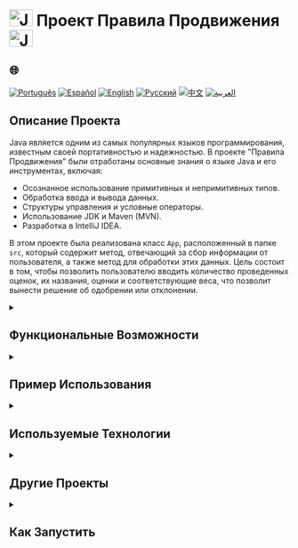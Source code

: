 # <img src="https://cdn-icons-png.flaticon.com/128/226/226777.png" alt="Java Projects Logo" width="42" height="30" /> Проект Правила Продвижения <img src="https://cdn-icons-png.flaticon.com/128/226/226777.png" alt="Java Projects Logo" width="42" height="30" />

## 🌐 
[![Português](https://img.shields.io/badge/Português-green)](https://github.com/SamuelRocha91/project_rule_of_progression/blob/main/README.md) 
[![Español](https://img.shields.io/badge/Español-yellow)](https://github.com/SamuelRocha91/project_rule_of_progression/blob/main/README_es.md) 
[![English](https://img.shields.io/badge/English-blue)](https://github.com/SamuelRocha91/project_rule_of_progression/blob/main/README_en.md) 
[![Русский](https://img.shields.io/badge/Русский-lightgrey)](https://github.com/SamuelRocha91/project_rule_of_progression/blob/main/README_ru.md) 
[![中文](https://img.shields.io/badge/中文-red)](https://github.com/SamuelRocha91/project_rule_of_progression/blob/main/README_ch.md) 
[![العربية](https://img.shields.io/badge/العربية-orange)](https://github.com/SamuelRocha91/project_rule_of_progression/blob/main/README_ar.md)

## Описание Проекта

Java является одним из самых популярных языков программирования, известным своей портативностью и надежностью. В проекте "Правила Продвижения" были отработаны основные знания о языке Java и его инструментах, включая:

- Осознанное использование примитивных и непримитивных типов.
- Обработка ввода и вывода данных.
- Структуры управления и условные операторы.
- Использование JDK и Maven (MVN).
- Разработка в IntelliJ IDEA.

В этом проекте была реализована класс `App`, расположенный в папке `src`, который содержит метод, отвечающий за сбор информации от пользователя, а также метод для обработки этих данных. Цель состоит в том, чтобы позволить пользователю вводить количество проведенных оценок, их названия, оценки и соответствующие веса, что позволит вынести решение об одобрении или отклонении.

<details>
  <summary><h2>Функциональные Возможности</h2></summary>

  - **Сбор Оценок**: Позволяет пользователю регистрировать оценки, указывая название, вес и оценку.
  - **Расчет Процента**: Оценивает средневзвешенное значение оценок и определяет статус студента (одобрение или отклонение) на основе минимального балла.
</details>

<details>
  <summary><h2>Пример Использования</h2></summary>
  Код ниже иллюстрирует, как собираются и обрабатываются данные:
  
  ```java
  public static void собиратьОценки() {
      // Логика для сбора и обработки оценок
  }
  ```
</details>

<details>
  <summary><h2>Используемые Технологии</h2></summary>

  - **Java**: Основной язык программирования.
  - **Spring Boot**: Для создания приложений и REST API.
  - **Maven**: Инструмент управления проектами Java.
  - **IntelliJ IDEA**: IDE, используемая для разработки.
</details>

<details>
  <summary><h2>Другие Проекты</h2></summary>

  - 🗳️ [Система Голосования](https://github.com/SamuelRocha91/sistemaDeVotacao/blob/main/README_ru.md)
  - 🌱 [Agrix](https://github.com/SamuelRocha91/Agrix/blob/main/README_ru.md)
  - 🏛️ [Локатор Музеев](https://github.com/SamuelRocha91/localizadorDeMuseus/blob/main/README_ru.md)
</details>

<details>
  <summary><h2>Как Запустить</h2></summary>
  
  1. **Клонируйте этот репозиторий** на свой локальный компьютер:
     ```sh
     git clone https://github.com/SamuelRocha91/project_rule_of_progression.git
     ```

  2. **Перейдите в директорию проекта**.

  3. **Скомпилируйте и запустите приложение** с помощью Maven:
     ```sh
     mvn spring-boot:run
     ```
</details>